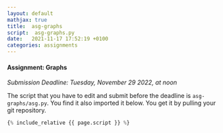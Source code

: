 ```yaml
---
layout: default
mathjax: true
title:  asg-graphs
script:  asg-graphs.py
date:   2021-11-17 17:52:19 +0100
categories: assignments
---
```


#### Assignment: Graphs

*Submission Deadline: Tuesday, November 29 2022, at noon*


The script that you have to edit and submit before the deadline is
`asg-graphs/asg.py`. You find it also imported it below. 
You get it by pulling your git repository.

```python
{% include_relative {{ page.script }} %}
```


